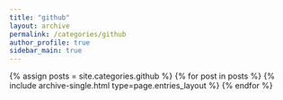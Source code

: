 ```yaml
---
title: "github"
layout: archive
permalink: /categories/github
author_profile: true
sidebar_main: true
---
```


{% assign posts = site.categories.github %}
{% for post in posts %} {% include archive-single.html type=page.entries_layout %} {% endfor %}